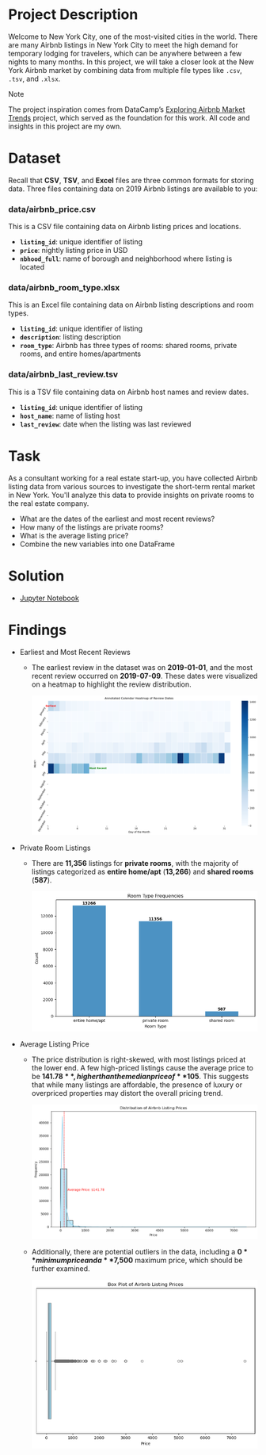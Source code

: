 # Project Description
Welcome to New York City, one of the most-visited cities in the world. There are many Airbnb listings in New York City to meet the high demand for temporary lodging for travelers, which can be anywhere between a few nights to many months. In this project, we will take a closer look at the New York Airbnb market by combining data from multiple file types like `.csv`, `.tsv`, and `.xlsx`.

> [!NOTE]  
> The project inspiration comes from DataCamp’s [Exploring Airbnb Market Trends](https://app.datacamp.com/learn/projects/1589) project, which served as the foundation for this work.
> All code and insights in this project are my own.

# Dataset
Recall that **CSV**, **TSV**, and **Excel** files are three common formats for storing data. 
Three files containing data on 2019 Airbnb listings are available to you:

### **data/airbnb_price.csv**
This is a CSV file containing data on Airbnb listing prices and locations.
- **`listing_id`**: unique identifier of listing
- **`price`**: nightly listing price in USD
- **`nbhood_full`**: name of borough and neighborhood where listing is located

### **data/airbnb_room_type.xlsx**
This is an Excel file containing data on Airbnb listing descriptions and room types.
- **`listing_id`**: unique identifier of listing
- **`description`**: listing description
- **`room_type`**: Airbnb has three types of rooms: shared rooms, private rooms, and entire homes/apartments

### **data/airbnb_last_review.tsv**
This is a TSV file containing data on Airbnb host names and review dates.
- **`listing_id`**: unique identifier of listing
- **`host_name`**: name of listing host
- **`last_review`**: date when the listing was last reviewed

# Task
As a consultant working for a real estate start-up, you have collected Airbnb listing data from various sources to investigate the short-term rental market in New York. You'll analyze this data to provide insights on private rooms to the real estate company.
- What are the dates of the earliest and most recent reviews? 
- How many of the listings are private rooms?
- What is the average listing price?
- Combine the new variables into one DataFrame

# Solution
- [Jupyter Notebook](https://github.com/azizp128/data-science-projects/blob/main/exploring-airbnb-market-trends/notebook.ipynb)

# Findings
- Earliest and Most Recent Reviews
    - The earliest review in the dataset was on **2019-01-01**, and the most recent review occurred on **2019-07-09**. These dates were visualized on a heatmap to highlight the review distribution.

        ![Earliest And Recent Dates](https://raw.githubusercontent.com/azizp128/data-science-projects/refs/heads/main/exploring-airbnb-market-trends/charts/earliest_recent_dates.png)
- Private Room Listings
    - There are **11,356** listings for **private rooms**, with the majority of listings categorized as **entire home/apt** (**13,266**) and **shared rooms** (**587**).

        ![Room Type Frequencies](https://raw.githubusercontent.com/azizp128/data-science-projects/refs/heads/main/exploring-airbnb-market-trends/charts/listing_freq.png)
- Average Listing Price
    - The price distribution is right-skewed, with most listings priced at the lower end. A few high-priced listings cause the average price to be **$141.78**, higher than the median price of **$105**. This suggests that while many listings are affordable, the presence of luxury or overpriced properties may distort the overall pricing trend.

        ![Historagm of Listing Price Distribution](https://raw.githubusercontent.com/azizp128/data-science-projects/refs/heads/main/exploring-airbnb-market-trends/charts/listing_price_dist_hist.png)
    - Additionally, there are potential outliers in the data, including a **$0** minimum price and a **$7,500** maximum price, which should be further examined.
      
        ![Box Plot of Listing Price Distribution](https://raw.githubusercontent.com/azizp128/data-science-projects/refs/heads/main/exploring-airbnb-market-trends/charts/listing_price_dist_box_plot.png)

